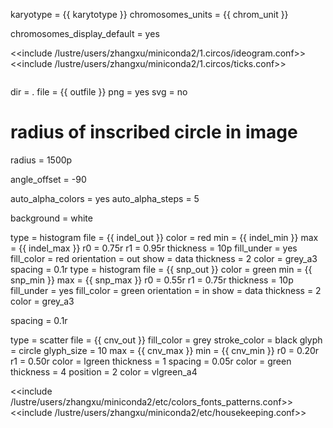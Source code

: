 karyotype = {{ karytotype }}
chromosomes_units = {{ chrom_unit }}

chromosomes_display_default = yes

<<include /lustre/users/zhangxu/miniconda2/1.circos/ideogram.conf>>
<<include /lustre/users/zhangxu/miniconda2/1.circos/ticks.conf>>

<image>

dir = .
file = {{ outfile }}
png = yes
svg = no

# radius of inscribed circle in image
radius = 1500p

angle_offset = -90

auto_alpha_colors = yes
auto_alpha_steps = 5

background = white

</image>

<plots>

<plot>
type = histogram
file = {{ indel_out }}
color = red
min = {{ indel_min }}
max = {{ indel_max }}
r0 = 0.75r
r1 = 0.95r
thickness = 10p
fill_under = yes
fill_color = red
orientation = out

<axes>
show = data
thickness = 2
color = grey_a3
<axis>
spacing = 0.1r
</axis>
</axes>
</plot>

<plot>
type = histogram
file = {{ snp_out }}
color = green
min = {{ snp_min }}
max = {{ snp_max }}
r0 = 0.55r
r1 = 0.75r
thickness = 10p
fill_under = yes
fill_color = green
orientation = in

<axes>
show = data
thickness = 2
color = grey_a3
<axis>
 
spacing = 0.1r
 
</axis>
</axes>

</plot>

<plot>
type = scatter
file = {{ cnv_out }}
fill_color = grey
stroke_color = black
glyph = circle
glyph_size = 10
max = {{ cnv_max }}
min = {{ cnv_min }}
r0 = 0.20r
r1 = 0.50r

<axes>
<axis>
color = lgreen
thickness = 1 
spacing = 0.05r
</axis>

<axis>
color = green
thickness = 4 
position = 2 
</axis>
</axes>

<backgrounds>

<background>
color = vlgreen_a4
</background>

</backgrounds>

</plot>

</plots>

<<include /lustre/users/zhangxu/miniconda2/etc/colors_fonts_patterns.conf>>
<<include /lustre/users/zhangxu/miniconda2/etc/housekeeping.conf>>
